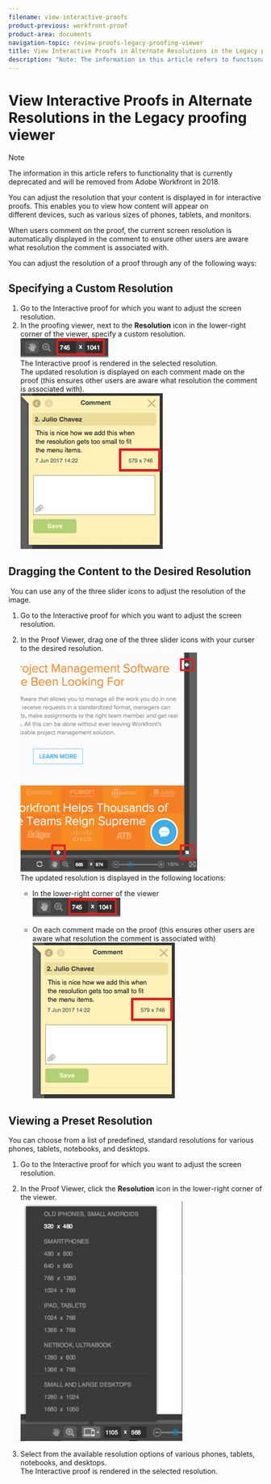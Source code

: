 ```yaml
---
filename: view-interactive-proofs
product-previous: workfront-proof
product-area: documents
navigation-topic: review-proofs-legacy-proofing-viewer
title: View Interactive Proofs in Alternate Resolutions in the Legacy proofing viewer
description: "Note: The information in this article refers to functionality that is currently deprecated and will be removed from Adobe Workfront in 2018."
---
```


# View Interactive Proofs in Alternate Resolutions in the Legacy proofing viewer

>[!NOTE]
>
>The information in this article refers to functionality that is currently deprecated and will be removed from Adobe Workfront in 2018.

You can adjust the resolution that your content is displayed in for interactive proofs. This enables you to&nbsp;view how content will appear on different&nbsp;devices, such as various sizes of phones, tablets, and monitors.

When users comment on the proof, the current screen resolution is automatically displayed in&nbsp;the comment to ensure other users are aware what resolution the comment is associated with.

You can adjust the resolution of a proof through any of the following ways:

## Specifying&nbsp;a Custom Resolution

1. Go to the Interactive proof for which you want to adjust the screen resolution.
1. In the proofing viewer, next to&nbsp;the **Resolution** icon in the lower-right corner of the viewer, specify a custom resolution.  
   ![phq_resolution_custom.png](assets/phq-resolution-custom.png)  
   The Interactive proof is rendered in the selected resolution.  
   The updated resolution is displayed on each comment made on the proof&nbsp;(this ensures other users are aware what resolution the comment is associated with).  
   ![phq_resolution_comment.png](assets/phq-resolution-comment.png)

## Dragging the Content&nbsp;to the Desired Resolution

&nbsp;You can use any of the three slider icons to adjust the resolution of the image.

1. Go to the Interactive proof for which you want to adjust the screen resolution.
1. In the Proof Viewer, drag one of the three slider icons with your curser to the desired resolution.  
   ![phq_resolution_drag.png](assets/phq-resolution-drag-350x434.png)  
   The updated resolution is displayed in the following locations:

   * In the lower-right corner of the viewer  
     ![phq_resolution_custom.png](assets/phq-resolution-custom.png)

   * On each comment made on the proof&nbsp;(this ensures other users are aware what resolution the comment is associated with)  
     ![phq_resolution_comment.png](assets/phq-resolution-comment.png)

## Viewing a Preset Resolution

You can choose from a list of predefined, standard resolutions for various phones, tablets, notebooks, and desktops.

1. Go to the Interactive proof for which you want to adjust the screen resolution.
1. In the Proof Viewer, click the **Resolution** icon in the lower-right corner of the viewer.  
   ![phq_viewer_resolution_icon.png](assets/phq-viewer-resolution-icon-321x474.png)

1. Select from the available resolution options of various phones, tablets, notebooks, and desktops.  
   The Interactive proof is rendered in the selected resolution.

